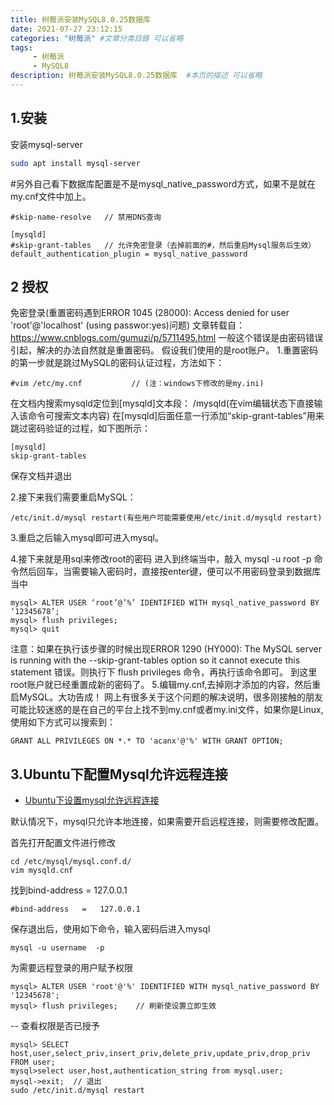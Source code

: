 ```yaml
---
title: 树莓派安装MySQL8.0.25数据库
date: 2021-07-27 23:12:15
categories: "树莓派" #文章分类目錄 可以省略
tags: 
     - 树莓派 
     - MySQL8
description: 树莓派安装MySQL8.0.25数据库  #本页的描述 可以省略
---
```





## 1.安装  
安装mysql-server 

```bash
sudo apt install mysql-server
```

#另外自己看下数据库配置是不是mysql_native_password方式，如果不是就在my.cnf文件中加上。



```
#skip-name-resolve   // 禁用DNS查询

[mysqld]
#skip-grant-tables   // 允许免密登录（去掉前面的#，然后重启Mysql服务后生效）
default_authentication_plugin = mysql_native_password
```



## 2 授权
 免密登录(重置密码遇到ERROR 1045 (28000): Access denied for user 'root'@'localhost' (using passwor:yes)问题)
文章转载自：https://www.cnblogs.com/gumuzi/p/5711495.html
一般这个错误是由密码错误引起，解决的办法自然就是重置密码。
假设我们使用的是root账户。
1.重置密码的第一步就是跳过MySQL的密码认证过程，方法如下：

```
#vim /etc/my.cnf           // (注：windows下修改的是my.ini)
```

在文档内搜索mysqld定位到[mysqld]文本段：
/mysqld(在vim编辑状态下直接输入该命令可搜索文本内容)
在[mysqld]后面任意一行添加“skip-grant-tables”用来跳过密码验证的过程，如下图所示：

```
[mysqld]
skip-grant-tables
```


保存文档并退出

2.接下来我们需要重启MySQL：

```
/etc/init.d/mysql restart(有些用户可能需要使用/etc/init.d/mysqld restart)
```

3.重启之后输入mysql即可进入mysql。 

4.接下来就是用sql来修改root的密码
进入到终端当中，敲入 mysql -u root -p 命令然后回车，当需要输入密码时，直接按enter键，便可以不用密码登录到数据库当中

```
mysql> ALTER USER ‘root’@’%’ IDENTIFIED WITH mysql_native_password BY ‘12345678’;
mysql> flush privileges;
mysql> quit
```

注意：如果在执行该步骤的时候出现ERROR 1290 (HY000): The MySQL server is running with the --skip-grant-tables option so it cannot execute this statement 错误。则执行下 flush privileges 命令，再执行该命令即可。
到这里root账户就已经重置成新的密码了。
5.编辑my.cnf,去掉刚才添加的内容，然后重启MySQL。大功告成！
 网上有很多关于这个问题的解决说明，很多刚接触的朋友可能比较迷惑的是在自己的平台上找不到my.cnf或者my.ini文件，如果你是Linux,使用如下方式可以搜索到：

```
GRANT ALL PRIVILEGES ON *.* TO 'acanx'@'%' WITH GRANT OPTION;
```

## 3.Ubuntu下配置Mysql允许远程连接

- [Ubuntu下设置mysql允许远程连接](https://blog.csdn.net/u011120720/article/details/51096695?utm_medium=distribute.pc_relevant_t0.none-task-blog-2%7Edefault%7EBlogCommendFromMachineLearnPai2%7Edefault-1.control&depth_1-utm_source=distribute.pc_relevant_t0.none-task-blog-2%7Edefault%7EBlogCommendFromMachineLearnPai2%7Edefault-1.control)

默认情况下，mysql只允许本地连接，如果需要开启远程连接，则需要修改配置。

首先打开配置文件进行修改
```
cd /etc/mysql/mysql.conf.d/
vim mysqld.cnf
```

找到bind-address    =   127.0.0.1

```//注释掉如下
#bind-address   =   127.0.0.1
```

保存退出后，使用如下命令，输入密码后进入mysql
```
mysql -u username  -p
```

为需要远程登录的用户赋予权限

```
mysql> ALTER USER 'root'@'%' IDENTIFIED WITH mysql_native_password BY '12345678';
mysql> flush privileges;    // 刷新使设置立即生效
```

-- 查看权限是否已授予

```
mysql> SELECT host,user,select_priv,insert_priv,delete_priv,update_priv,drop_priv FROM user;
mysql>select user,host,authentication_string from mysql.user;
mysql->exit;  // 退出
sudo /etc/init.d/mysql restart
```







